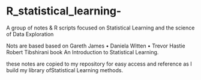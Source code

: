 # R_statistical_learning-
A group of notes &amp; R scripts focused on Statistical Learning and the science of Data Exploration


Nots are based based on Gareth James • Daniela Witten • Trevor Hastie Robert Tibshirani book An Introduction to Statistical Learning.

these notes are copied to my repository for easy access and reference as I build my library ofStatistical Learning methods.
